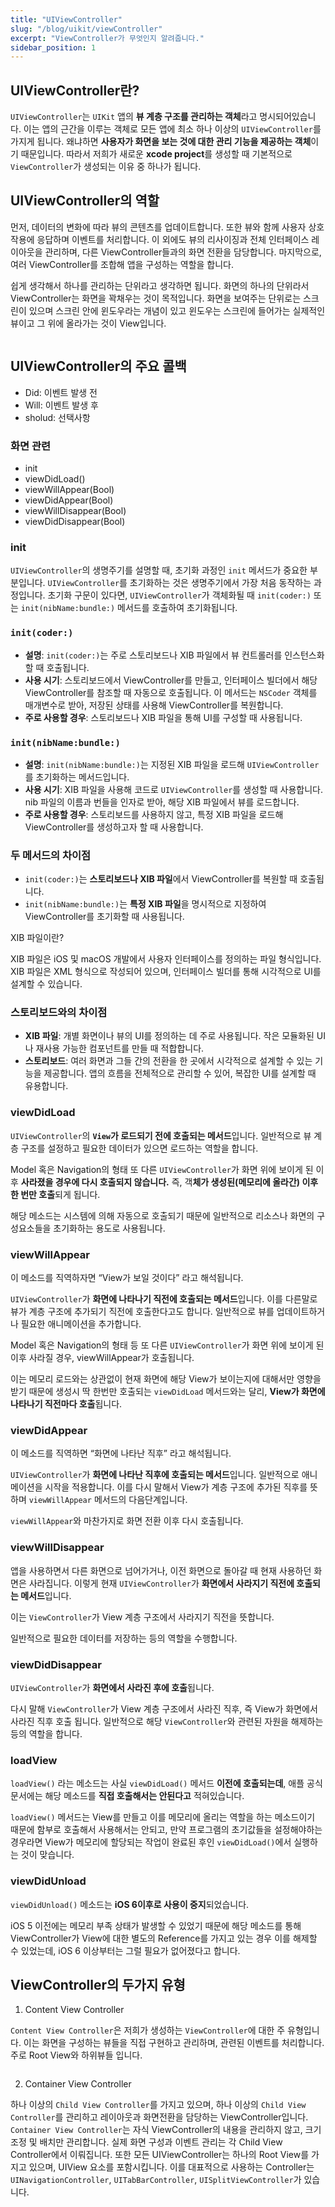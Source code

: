 ```yaml
---
title: "UIViewController"
slug: "/blog/uikit/viewController"
excerpt: "ViewController가 무엇인지 알려줍니다."
sidebar_position: 1
---
```


## UIViewController란?

`UIViewController`는 `UIKit` 앱의 **뷰 계층 구조를 관리하는 객체**라고 명시되어있습니다. 이는 앱의 근간을 이루는 객체로 모든 앱에 최소 하나 이상의 `UIViewController`를 가지게 됩니다. 왜냐하면 **사용자가 화면을 보는 것에 대한 관리 기능을 제공하는 객체**이기 때문입니다. 따라서 저희가 새로운 **xcode project**를 생성할 때 기본적으로 `ViewController`가 생성되는 이유 중 하나가 됩니다.

## UIViewController의 역할

먼저, 데이터의 변화에 따라 뷰의 콘텐츠를 업데이트합니다. 또한 뷰와 함께 사용자 상호작용에 응답하며 이벤트를 처리합니다. 이 외에도 뷰의 리사이징과 전체 인터페이스 레이아웃을 관리하며, 다른 ViewController들과의 화면 전환을 담당합니다. 마지막으로, 여러 ViewController를 조합해 앱을 구성하는 역할을 합니다.

쉽게 생각해서 하나를 관리하는 단위라고 생각하면 됩니다. 화면의 하나의 단위라서 ViewController는 화면을 꽉채우는 것이 목적입니다. 화면을 보여주는 단위로는 스크린이 있으며 스크린 안에 윈도우라는 개념이 있고 윈도우는 스크린에 들어가는 실제적인 뷰이고 그 위에 올라가는 것이 View입니다.

<img src="https://i.imghippo.com/files/FcIYt1724046293.png" alt="" border="0"/>

## UIViewController의 주요 콜백

- Did: 이벤트 발생 전
- Will: 이벤트 발생 후
- sholud: 선택사항

### 화면 관련

- init
- viewDidLoad()
- viewWillAppear(Bool)
- viewDidAppear(Bool)
- viewWillDisappear(Bool)
- viewDidDisappear(Bool)

### init

`UIViewController`의 생명주기를 설명할 때, 초기화 과정인 `init` 메서드가 중요한 부분입니다. `UIViewController`를 초기화하는 것은 생명주기에서 가장 처음 동작하는 과정입니다. 초기화 구문이 있다면, `UIViewController`가 객체화될 때 `init(coder:)` 또는 `init(nibName:bundle:)` 메서드를 호출하여 초기화됩니다.

### `init(coder:)`

- **설명**: `init(coder:)`는 주로 스토리보드나 XIB 파일에서 뷰 컨트롤러를 인스턴스화할 때 호출됩니다.
- **사용 시기**: 스토리보드에서 ViewController를 만들고, 인터페이스 빌더에서 해당 ViewController를 참조할 때 자동으로 호출됩니다. 이 메서드는 `NSCoder` 객체를 매개변수로 받아, 저장된 상태를 사용해 ViewController를 복원합니다.
- **주로 사용할 경우**: 스토리보드나 XIB 파일을 통해 UI를 구성할 때 사용됩니다.

### `init(nibName:bundle:)`

- **설명**: `init(nibName:bundle:)`는 지정된 XIB 파일을 로드해 `UIViewController`를 초기화하는 메서드입니다.
- **사용 시기**: XIB 파일을 사용해 코드로 `UIViewController`를 생성할 때 사용합니다. nib 파일의 이름과 번들을 인자로 받아, 해당 XIB 파일에서 뷰를 로드합니다.
- **주로 사용할 경우**: 스토리보드를 사용하지 않고, 특정 XIB 파일을 로드해 ViewController를 생성하고자 할 때 사용합니다.

### 두 메서드의 차이점

- `init(coder:)`는 **스토리보드나 XIB 파일**에서 ViewController를 복원할 때 호출됩니다.
- `init(nibName:bundle:)`는 **특정 XIB 파일**을 명시적으로 지정하여 ViewController를 초기화할 때 사용됩니다.

XIB 파일이란?

XIB 파일은 iOS 및 macOS 개발에서 사용자 인터페이스를 정의하는 파일 형식입니다. XIB 파일은 XML 형식으로 작성되어 있으며, 인터페이스 빌더를 통해 시각적으로 UI를 설계할 수 있습니다.

### 스토리보드와의 차이점

- **XIB 파일**: 개별 화면이나 뷰의 UI를 정의하는 데 주로 사용됩니다. 작은 모듈화된 UI나 재사용 가능한 컴포넌트를 만들 때 적합합니다.
- **스토리보드**: 여러 화면과 그들 간의 전환을 한 곳에서 시각적으로 설계할 수 있는 기능을 제공합니다. 앱의 흐름을 전체적으로 관리할 수 있어, 복잡한 UI를 설계할 때 유용합니다.

### viewDidLoad

`UIViewController`의 **`View`가 로드되기 전에 호출되는 메서드**입니다.
일반적으로 뷰 계층 구조를 설정하고 필요한 데이터가 있으면 로드하는 역할을 합니다.

Model 혹은 Navigation의 형태 또 다른 `UIViewController`가 화면 위에 보이게 된 이후 **사라졌을 경우에 다시 호출되지 않습니다.**
즉, 객**체가 생성된(메모리에 올라간) 이후 한 번만 호출**되게 됩니다.

해당 메소드는 시스템에 의해 자동으로 호출되기 때문에 일반적으로 리소스나 화면의 구성요소들을 초기화하는 용도로 사용됩니다.

### viewWillAppear

이 메소드를 직역하자면 “View가 보일 것이다” 라고 해석됩니다.

`UIViewController`가 **화면에 나타나기 직전에 호출되는 메서드**입니다. 이를 다른말로 뷰가 계층 구조에 추가되기 직전에 호출한다고도 합니다.
일반적으로 뷰를 업데이트하거나 필요한 애니메이션을 추가합니다.

Model 혹은 Navigation의 형태 등 또 다른 `UIViewController`가 화면 위에 보이게 된 이후 사라질 경우, viewWillAppear가 호출됩니다.

이는 메모리 로드와는 상관없이 현재 화면에 해당 View가 보이는지에 대해서만 영향을 받기 때문에 생성시 딱 한번만 호출되는 `viewDidLoad` 메서드와는 달리, **View가 화면에 나타나기 직전마다 호출**됩니다.

### viewDidAppear

이 메소드를 직역하면 “화면에 나타난 직후” 라고 해석됩니다.

`UIViewController`가 **화면에 나타난 직후에 호출되는 메서드**입니다.
일반적으로 애니메이션을 시작을 적용합니다. 이를 다시 말해서 View가 계층 구조에 추가된 직후를 뜻하며 `viewWillAppear` 메서드의 다음단계입니다.

`viewWillAppear`와 마찬가지로 화면 전환 이후 다시 호출됩니다.

### viewWillDisappear

앱을 사용하면서 다른 화면으로 넘어가거나, 이전 화면으로 돌아갈 때 현재 사용하던 화면은 사라집니다. 이렇게 현재 `UIViewController`가 **화면에서 사라지기 직전에 호출되는 메서드**입니다.

이는 `ViewController`가 View 계층 구조에서 사라지기 직전을 뜻합니다.

일반적으로 필요한 데이터를 저장하는 등의 역할을 수행합니다.

### viewDidDisappear

`UIViewController`가 **화면에서 사라진 후에 호출**됩니다.

다시 말해 `ViewController`가 View 계층 구조에서 사라진 직후, 즉 View가 화면에서 사라진 직후 호출 됩니다.
일반적으로 해당 `ViewController`와 관련된 자원을 해제하는 등의 역할을 합니다.

### loadView

`loadView()` 라는 메소드는 사실 `viewDidLoad()` 메서드 **이전에 호출되는데**, 애플 공식문서에는 해당 메소드를 **직접 호출해서는 안된다고** 적혀있습니다.

`loadView()` 메서드는 View를 만들고 이를 메모리에 올리는 역할을 하는 메소드이기 때문에 함부로 호출해서 사용해서는 안되고, 만약 프로그램의 초기값들을 설정해야하는 경우라면 View가 메모리에 할당되는 작업이 완료된 후인 `viewDidLoad()`에서 실행하는 것이 맞습니다.

### viewDidUnload

`viewDidUnload()` 메소드는 **iOS 6이후로 사용이 중지**되었습니다.

iOS 5 이전에는 메모리 부족 상태가 발생할 수 있었기 때문에 해당 메소드를 통해 ViewController가 View에 대한 별도의 Reference를 가지고 있는 경우 이를 해제할 수 있었는데, iOS 6 이상부터는 그럴 필요가 없어졌다고 합니다.

## ViewController의 두가지 유형

1. Content View Controller

`Content View Controller`은 저희가 생성하는 `ViewController`에 대한 주 유형입니다. 이는 화면을 구성하는 뷰들을 직접 구현하고 관리하며, 관련된 이벤트를 처리합니다. 주로 Root View와 하위뷰들 입니다.

<img src="https://i.imghippo.com/files/tdIHP1724046354.png" alt="" border="0"/>

<br/>

2. Container View Controller

하나 이상의 `Child View Controller`를 가지고 있으며, 하나 이상의 `Child View Controller`를 관리하고 레이아웃과 화면전환을 담당하는 ViewController입니다. `Container View Controller`는 자식 ViewController의 내용을 관리하지 않고, 크기 조정 및 배치만 관리합니다. 실제 화면 구성과 이벤트 관리는 각 Child View Controller에서 이뤄집니다. 또한 모든 UIViewController는 하나의 Root View를 가지고 있으며, UIView 요소를 포함시킵니다. 이를 대표적으로 사용하는 Controller는 `UINavigationController`, `UITabBarController`, `UISplitViewController`가 있습니다.

<img src="https://i.imghippo.com/files/ZwDEo1724046388.png" alt="" border="0"/>